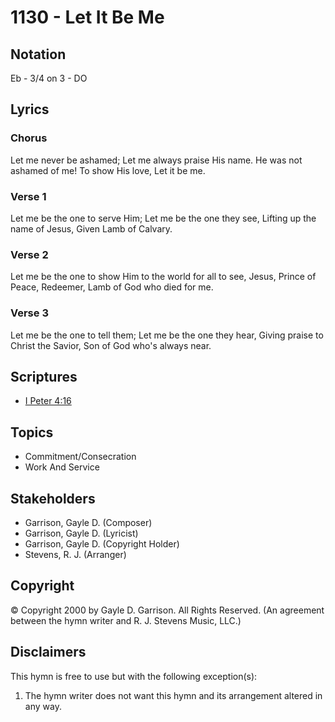 # 1130 - Let It Be Me

## Notation

Eb - 3/4 on 3 - DO

## Lyrics

### Chorus

Let me never be ashamed; Let me always praise His name. He was not ashamed of me! To show His love, Let it be me.

### Verse 1

Let me be the one to serve Him; Let me be the one they see, Lifting up the name of Jesus, Given Lamb of Calvary.

### Verse 2

Let me be the one to show Him to the world for all to see, Jesus, Prince of Peace, Redeemer, Lamb of God who died for me.

### Verse 3

Let me be the one to tell them; Let me be the one they hear, Giving praise to Christ the Savior, Son of God who's always near.


## Scriptures

- [I Peter 4:16](https://www.biblegateway.com/passage/?search=I%20Peter%204%3A16)

## Topics

- Commitment/Consecration
- Work And Service

## Stakeholders

- Garrison, Gayle D. (Composer)
- Garrison, Gayle D. (Lyricist)
- Garrison, Gayle D. (Copyright Holder)
- Stevens, R. J. (Arranger)

## Copyright

© Copyright 2000 by Gayle D. Garrison. All Rights Reserved.
(An agreement between the hymn writer and R. J. Stevens Music, LLC.)

## Disclaimers

This hymn is free to use but with the following exception(s):
1. The hymn writer does not want this hymn and its arrangement altered in any way.

